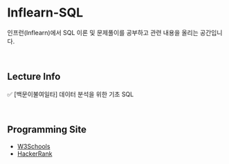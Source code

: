 # Inflearn-SQL
인프런(Inflearn)에서 SQL 이론 및 문제풀이를 공부하고 관련 내용을 올리는 공간입니다.

<br>

## Lecture Info
✅ [백문이불여일타] 데이터 분석을 위한 기초 SQL

<br>

## Programming Site
 + [W3Schools](https://www.w3schools.com/)
 + [HackerRank](https://www.hackerrank.com/dashboard)
